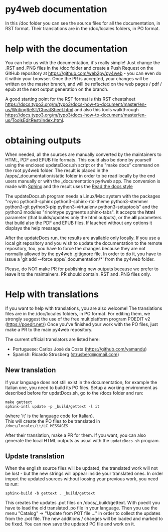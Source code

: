 # py4web documentation
  
In this /doc folder you can see the source files for all the documentation, in RST format. Their translations are
in the /doc/locales folders, in PO format.

# help with the documentation

You can help us with the documentation, it's really simple! Just change the .RST and .PNG files in the /doc folder and create a Push Request on
the GitHub repository at https://github.com/web2py/py4web - you can even do it within your browser.
Once the PR is accepted, your changes will be written on the master branch, and will be reflected on the web pages / pdf / epub at
the next output generation on the branch. 

A good starting point for the RST format is this RST cheatsheet https://docs.typo3.org/m/typo3/docs-how-to-document/master/en-us/WritingReST/CheatSheet.html
and also this tools walkthrough https://docs.typo3.org/m/typo3/docs-how-to-document/master/en-us/ToolsEditRest/Index.html.

# obtaining outputs

When needed, all the sources are manually converted by the maintainers to HTML, PDF and EPUB file formats.
This could also be done by yourself using the enclosed updateDocs.sh script or the "make docs" command on the root py4web folder. The result
is placed in the /apps/_documentation/static folder in order to be read locally by the end users manually or with the _documentation py4web app.
The conversion is made with [Sphinx](https://www.sphinx-doc.org) and the result uses the
[Read the docs style](https://readthedocs.org/)


The updateDocs.sh program needs a Linux/Mac system with the packages
"rsync python3-sphinx python3-sphinx-rtd-theme python3-stemmer python3-git python3-pip python3-virtualenv python3-setuptools"
and the python3 modules "rinohtype pygments sphinx-tabs".
It accepts the **html** parameter (that builds/updates only the html outputs), or the **all** parameters that build also the PDF and EPUB files.
If lauched without any options it displays the help message.

After the updateDocs run, the results are available only locally.
If you use a local git repository and you wish to update the documentation to the remote repository, too, you have to force the changes
because they are not normally allowed by the py4web .gitignore file. In order to do it, you have to issue a 'git add --force apps/_documentation/*' from
the py4web folder. 

Please, do NOT make PR for publishing new outputs because we prefer to leave it to the maintainers. PR should contain .RST and .PNG files only. 


# Help with translations

If you want to help with translations, you are also welcome!
The translations files are in the /doc/locales folders, in PO format. For editing them, we strongly suggest the use of the free multiplatform program POEDIT v2 (https://poedit.net/)
Once you've finished your work with the PO files, just make a PR to the main py4web repository.

The current official translators are listed here:

* Portuguese: Carlos José da Costa (https://github.com/yamandu)
* Spanish:    Ricardo Strusberg (strusberg@gmail.com)


## New translation

If your language does not still exist in the documentation, for example the Italian one, you need to build its PO files. Setup a working environment as described before for updatDocs.sh, go to the
/docs folder and run:
```
make gettext
sphinx-intl update -p _build/gettext -l it
```
(where 'it' is the language code for Italian).  
This will create the PO files to be translated in `/docs/locales/it/LC_MESSAGES`

After their translation, make a PR for them. If you want, you can also generate the local HTML outputs as usual with the `updateDocs.sh` program.

## Update translation

When the english source files will be updated, the translated work will not be lost - but the new strings will appear inside your translated ones.
In order import the updated sources without loosing your previous work, you need to run:
```
sphinx-build -b gettext . _build/gettext
```
This creates the updates .pot files on /docs/_build/gettext. 
With poedit you have to load the old translated .po file in your language. Then you use the menu "Catalog" -> "Update from POT file ..." in order to collect the updates from the .pot file.
The new additions / changes will be loaded and marked to be fixed. You can now save the updated PO file and work on it. 

